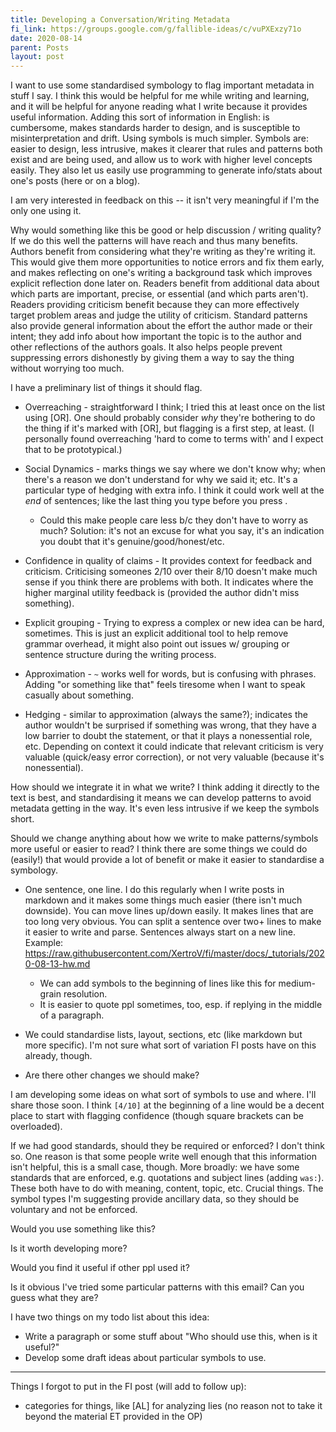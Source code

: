 ```yaml
---
title: Developing a Conversation/Writing Metadata
fi_link: https://groups.google.com/g/fallible-ideas/c/vuPXExzy71o
date: 2020-08-14
parent: Posts
layout: post
---
```


I want to use some standardised symbology to flag important metadata in stuff I say. I think this would be helpful for
me while writing and learning, and it will be helpful for anyone reading what I write because it provides useful
information. Adding this sort of information in English: is cumbersome, makes standards harder to design, and is
susceptible to misinterpretation and drift. Using symbols is much simpler. Symbols are: easier to design, less
intrusive, makes it clearer that rules and patterns both exist and are being used, and allow us to work with higher
level concepts easily. They also let us easily use programming to generate info/stats about one's posts (here or on a
blog).


I am very interested in feedback on this -- it isn't very meaningful if I'm the only one using it.


Why would something like this be good or help discussion / writing quality? If we do this well the patterns will have
reach and thus many benefits. Authors benefit from considering what they're writing as they're writing it. This would
give them more opportunities to notice errors and fix them early, and makes reflecting on one's writing a background
task which improves explicit reflection done later on. Readers benefit from additional data about which parts are
important, precise, or essential (and which parts aren't). Readers providing criticism benefit because they can more
effectively target problem areas and judge the utility of criticism. Standard patterns also provide general information
about the effort the author made or their intent; they add info about how important the topic is to the author and
other reflections of the authors goals. It also helps people prevent suppressing errors dishonestly by giving them a way
to say the thing without worrying too much.


I have a preliminary list of things it should flag.

* Overreaching - straightforward I think; I tried this at least once on the list using [OR]. One should probably
  consider *why* they're bothering to do the thing if it's marked with [OR], but flagging is a first step, at least. (I
  personally found overreaching 'hard to come to terms with' and I expect that to be prototypical.)

* Social Dynamics - marks things we say where we don't know why; when there's a reason we don't understand for why we
  said it; etc. It's a particular type of hedging with extra info. I think it could work well at the *end* of
  sentences; like the last thing you type before you press <enter>.
  
  * Could this make people care less b/c they don't have to worry as much? Solution: it's not an excuse for what you
    say, it's an indication you doubt that it's genuine/good/honest/etc.

* Confidence in quality of claims - It provides context for feedback and criticism. Criticising someones 2/10 over their
  8/10 doesn't make much sense if you think there are problems with both. It indicates where the higher marginal
  utility feedback is (provided the author didn't miss something).

* Explicit grouping - Trying to express a complex or new idea can be hard, sometimes. This is just an explicit
  additional tool to help remove grammar overhead, it might also point out issues w/ grouping or sentence structure
  during the writing process.

* Approximation - `~` works well for words, but is confusing with phrases. Adding "or something like that" feels
  tiresome when I want to speak casually about something.

* Hedging - similar to approximation (always the same?); indicates the author wouldn't be surprised if something was
  wrong, that they have a low barrier to doubt the statement, or that it plays a nonessential role, etc. Depending on
  context it could indicate that relevant criticism is very valuable (quick/easy error correction), or not very
  valuable (because it's nonessential).


How should we integrate it in what we write? I think adding it directly to the text is best, and standardising it means
we can develop patterns to avoid metadata getting in the way. It's even less intrusive if we keep the symbols short.


Should we change anything about how we write to make patterns/symbols more useful or easier to read? I think there are
some things we could do (easily!) that would provide a lot of benefit or make it easier to standardise a symbology.

* One sentence, one line. I do this regularly when I write posts in markdown and it makes some things much easier
  (there isn't much downside). You can move lines up/down easily. It makes lines that are too long very obvious. You
  can split a sentence over two+ lines to make it easier to write and parse. Sentences always start on a new line.
  Example: https://raw.githubusercontent.com/XertroV/fi/master/docs/_tutorials/2020-08-13-hw.md
  
   * We can add symbols to the beginning of lines like this for medium-grain resolution.
   * It is easier to quote ppl sometimes, too, esp. if replying in the middle of a paragraph.

* We could standardise lists, layout, sections, etc (like markdown but more specific). I'm not sure what sort of
  variation FI posts have on this already, though.

* Are there other changes we should make?


I am developing some ideas on what sort of symbols to use and where. I'll share those soon. I think `[4/10]` at the
beginning of a line would be a decent place to start with flagging confidence (though square brackets can be
overloaded).


If we had good standards, should they be required or enforced? I don't think so. One reason is that some people write
well enough that this information isn't helpful, this is a small case, though. More broadly: we have some standards
that are enforced, e.g. quotations and subject lines (adding `was:`). These both have to do with meaning, content,
topic, etc. Crucial things. The symbol types I'm suggesting provide ancillary data, so they should be voluntary and not
be enforced.


Would you use something like this?

Is it worth developing more?

Would you find it useful if other ppl used it?

Is it obvious I've tried some particular patterns with this email? Can you guess what they are?


I have two things on my todo list about this idea:

* Write a paragraph or some stuff about "Who should use this, when is it useful?"
* Develop some draft ideas about particular symbols to use.

----

Things I forgot to put in the FI post (will add to follow up):

- categories for things, like [AL] for analyzing lies (no reason not to take it beyond the material ET provided in the OP)
